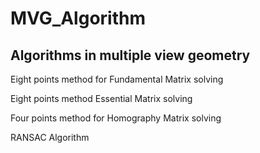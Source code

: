 # MVG_Algorithm
## Algorithms in multiple view geometry

Eight points method for Fundamental Matrix solving

Eight points method Essential Matrix solving

Four points method for Homography Matrix solving

RANSAC Algorithm
